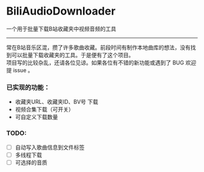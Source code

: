 # BiliAudioDownloader
一个用于批量下载B站收藏夹中视频音频的工具

---
常在B站音乐区混，攒了许多歌曲收藏。前段时间有制作本地曲库的想法，没有找到可以批量下载收藏夹的工具。于是便有了这个项目。  
项目写的比较杂乱，还请各位见谅。如果各位有不错的新功能或遇到了 BUG 欢迎提 issue 。

### 已实现的功能：
- 收藏夹URL、收藏夹ID、BV号 下载
- 视频合集下载（可开关）
- 可自定义下载数量

### TODO:
- [ ] 自动写入歌曲信息到文件标签
- [ ] 多线程下载
- [ ] 可选择的音质

